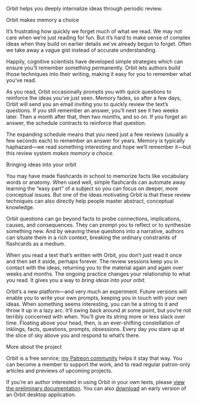Orbit helps you deeply internalize ideas through periodic review.

Orbit makes memory a choice

It’s frustrating how quickly we forget much of what we read. We may not care when we’re just reading for fun. But it’s hard to make sense of complex ideas when they build on earlier details we’ve already begun to forget. Often we take away a vague gist instead of accurate understanding.

Happily, cognitive scientists have developed simple strategies which can ensure you’ll remember something permanently. Orbit lets authors build those techniques into their writing, making it easy for you to remember what you’ve read.

As you read, Orbit occasionally prompts you with quick questions to reinforce the ideas you’ve just seen. Memory fades, so after a few days, Orbit will send you an email inviting you to quickly review the text’s questions. If you still remember an answer, you’ll next see it two weeks later. Then a month after that, then two months, and so on. If you forget an answer, the schedule contracts to reinforce that question.

The expanding schedule means that you need just a few reviews (usually a few seconds each) to remember an answer for years. Memory is typically haphazard—we read something interesting and hope we’ll remember it—but this review system _makes memory a choice_.

Bringing ideas into your orbit

You may have made flashcards in school to memorize facts like vocabulary words or anatomy. When used well, simple flashcards can automate away learning the “easy part” of a subject so you can focus on deeper, more conceptual issues. But one of the ideas motivating Orbit is that these review techniques can also directly help people master abstract, conceptual knowledge.

Orbit questions can go beyond facts to probe connections, implications, causes, and consequences. They can prompt you to reflect or to synthesize something new. And by weaving these questions into a narrative, authors can situate them in a rich context, breaking the ordinary constraints of flashcards as a medium.

When you read a text that’s written with Orbit, you don’t just read it once and then set it aside, perhaps forever. The review sessions keep you in contact with the ideas, returning you to the material again and again over weeks and months. The ongoing practice changes your relationship to what you read. It gives you a way to _bring ideas into your orbit._

Orbit’s a new platform—and very much an experiment. Future versions will enable you to write your own prompts, keeping you in touch with your own ideas. When something seems interesting, you can tie a string to it and throw it up in a lazy arc. It’ll swing back around at some point, but you’re not terribly concerned with when. You’ll give its string more or less slack over time. Floating above your head, then, is an ever-shifting constellation of inklings, facts, questions, prompts, obsessions. Every day you stare up at the slice of sky above you and respond to what’s there.

More about the project

Orbit is a free service; [my Patreon community](https://patreon.com/quantumcountry) helps it stay that way. You can become a member to support the work, and to read regular patron-only articles and previews of upcoming projects.

If you’re an author interested in using Orbit in your own texts, please [view the preliminary documentation](https://docs.withorbit.com/). You can also [download](https://withorbit.com/download) an early version of an Orbit desktop application.